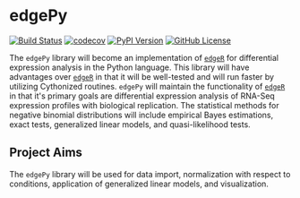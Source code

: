 # edgePy

[![Build Status](https://travis-ci.org/r-bioinformatics/edgePy.svg?branch=master)](https://travis-ci.org/r-bioinformatics/edgePy)
[![codecov](https://codecov.io/gh/r-bioinformatics/edgePy/branch/master/graph/badge.svg)](https://codecov.io/gh/r-bioinformatics/edgePy)
[![PyPI Version](https://badge.fury.io/py/edgePy.svg)](https://pypi.org/project/edgePy)
[![GitHub License](https://img.shields.io/github/license/mashape/apistatus.svg)](https://github.com/r/bioinformatics/edgePy/blob/master/LICENSE)

The `edgePy` library will become an implementation of [`edgeR`](https://bioconductor.org/packages/release/bioc/html/edgeR.html) for differential expression analysis in the Python language.
This library will have advantages over [`edgeR`](https://bioconductor.org/packages/release/bioc/html/edgeR.html) in that it will be well-tested and will run faster by utilizing Cythonized routines.
`edgePy` will maintain the functionality of [`edgeR`](https://bioconductor.org/packages/release/bioc/html/edgeR.html) in that it's primary goals are differential expression analysis of RNA-Seq expression profiles with biological replication.
The statistical methods for negative binomial distributions will include empirical Bayes estimations, exact tests, generalized linear models, and quasi-likelihood tests. 

## Project Aims

The `edgePy` library will be used for data import, normalization with respect to conditions, application of generalized linear models, and visualization.
